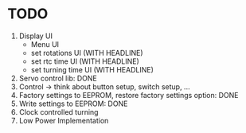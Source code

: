 # TODO

1. Display UI
    - Menu UI
    - set rotations UI (WITH HEADLINE)
    - set rtc time UI (WITH HEADLINE)
    - set turning time UI (WITH HEADLINE)
2. Servo control lib: DONE
3. Control -> think about button setup, switch setup, ...
4. Factory settings to EEPROM, restore factory settings option: DONE
5. Write settings to EEPROM: DONE
6. Clock controlled turning
7. Low Power Implementation